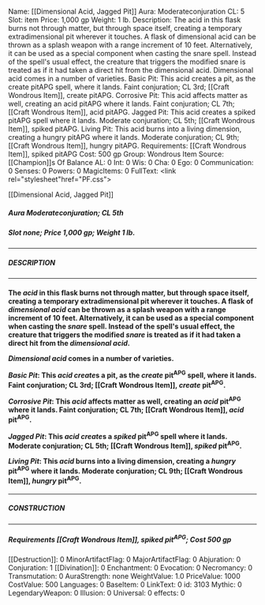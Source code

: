 Name: [[Dimensional Acid, Jagged Pit]]
Aura: Moderateconjuration
CL: 5
Slot: item
Price: 1,000 gp
Weight: 1 lb.
Description: The acid in this flask burns not through matter, but through space itself, creating a temporary extradimensional pit wherever it touches. A flask of dimensional acid can be thrown as a splash weapon with a range increment of 10 feet. Alternatively, it can be used as a special component when casting the snare spell. Instead of the spell's usual effect, the creature that triggers the modified snare is treated as if it had taken a direct hit from the dimensional acid. Dimensional acid comes in a number of varieties. Basic Pit: This acid creates a pit, as the create pitAPG spell, where it lands. Faint conjuration; CL 3rd; [[Craft Wondrous Item]], create pitAPG. Corrosive Pit: This acid affects matter as well, creating an acid pitAPG where it lands. Faint conjuration; CL 7th; [[Craft Wondrous Item]], acid pitAPG. Jagged Pit: This acid creates a spiked pitAPG spell where it lands. Moderate conjuration; CL 5th; [[Craft Wondrous Item]], spiked pitAPG. Living Pit: This acid burns into a living dimension, creating a hungry pitAPG where it lands. Moderate conjuration; CL 9th; [[Craft Wondrous Item]], hungry pitAPG.
Requirements: [[Craft Wondrous Item]], spiked pitAPG
Cost: 500 gp
Group: Wondrous Item
Source: [[Champion]]s Of Balance
AL: 0
Int: 0
Wis: 0
Cha: 0
Ego: 0
Communication: 0
Senses: 0
Powers: 0
MagicItems: 0
FullText: <link rel="stylesheet"href="PF.css"><div class="heading"><p class="alignleft">[[Dimensional Acid, Jagged Pit]]</p><div style="clear: both;"></div></div><div><h5><b>Aura </b>Moderateconjuration; <b>CL </b>5th</h5><h5><b>Slot </b>none; <b>Price </b>1,000 gp; <b>Weight </b>1 lb.</h5></div><hr/><div><h5><b>DESCRIPTION</b></h5></div><hr/><div><h4><p>The <i>acid</i> in this flask burns not through matter, but through space itself, creating a temporary extradimensional pit wherever it touches. A flask of <i>dimensional <i>acid</i></i> can be thrown as a splash weapon with a range increment of 10 feet. Alternatively, it can be used as a special component when casting the <i>snare</i> spell. Instead of the spell's usual effect, the creature that triggers the modified <i>snare</i> is treated as if it had taken a direct hit from the <i>dimensional <i>acid</i></i>.</p><p><i>Dimensional <i>acid</i></i> comes in a number of varieties.</p><p><i>Basic Pit</i>: This <i>acid</i> <i>create</i>s a pit, as the <i>create</i> pit<sup>APG</sup> spell, where it lands. Faint conjuration; CL 3rd; [[Craft Wondrous Item]], <i>create</i> pit<sup>APG</sup>.</p><p><i>Corrosive Pit</i>: This <i>acid</i> affects matter as well, creating an <i>acid</i> pit<sup>APG</sup> where it lands. Faint conjuration; CL 7th; [[Craft Wondrous Item]], <i>acid</i> pit<sup>APG</sup>.</p><p><i>Jagged Pit</i>: This <i>acid</i> <i>create</i>s a <i>spiked</i> pit<sup>APG</sup> spell where it lands. Moderate conjuration; CL 5th; [[Craft Wondrous Item]], <i>spiked</i> pit<sup>APG</sup>.</p><p><i>Living Pit</i>: This <i>acid</i> burns into a living dimension, creating a <i>hungry</i> pit<sup>APG</sup> where it lands. Moderate conjuration; CL 9th; [[Craft Wondrous Item]], <i>hungry</i> pit<sup>APG</sup>.</p></h4></div><hr/><div><h5><b>CONSTRUCTION</b></h5></div><hr/><div><h5><b>Requirements </b>[[Craft Wondrous Item]], <i>spiked pit<sup>APG</sup></i>; <b>Cost </b>500 gp</h5></div>
[[Destruction]]: 0
MinorArtifactFlag: 0
MajorArtifactFlag: 0
Abjuration: 0
Conjuration: 1
[[Divination]]: 0
Enchantment: 0
Evocation: 0
Necromancy: 0
Transmutation: 0
AuraStrength: none
WeightValue: 1.0
PriceValue: 1000
CostValue: 500
Languages: 0
BaseItem: 0
LinkText: 0
id: 3103
Mythic: 0
LegendaryWeapon: 0
Illusion: 0
Universal: 0
effects: 0
